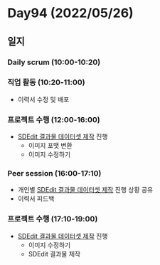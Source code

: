 # Day94 (2022/05/26)

## 일지

### Daily scrum (10:00-10:20)

### 직업 활동 (10:20-11:00)

  * 이력서 수정 및 배포

### 프로젝트 수행 (12:00-16:00)

  * [SDEdit 결과물 데이터셋 제작][#35] 진행
    * 이미지 포맷 변환
    * 이미지 수정하기

### Peer session (16:00-17:10)

  * 개인별 [SDEdit 결과물 데이터셋 제작][#35] 진행 상황 공유
  * 이력서 피드백

### 프로젝트 수행 (17:10-19:00)

  * [SDEdit 결과물 데이터셋 제작][#35] 진행
    * 이미지 수정하기
    * SDEdit 결과물 제작

<!-- Links: Issues and Pull Requests -->

[#35]: https://github.com/boostcampaitech3/final-project-level3-cv-02/issues/35
